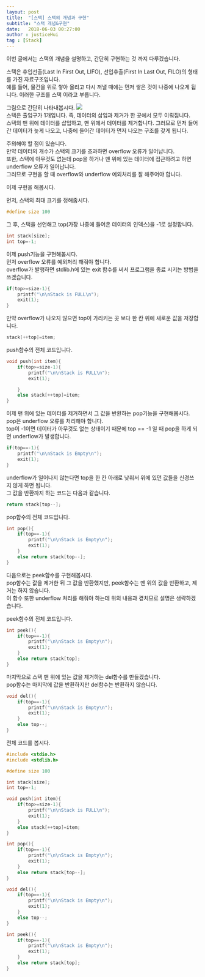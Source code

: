 ```yaml
---
layout: post
title:  "[스택] 스택의 개념과 구현"
subtitle: "스택 개념&구현"
date:   2018-06-03 00:27:00
author : justiceHui
tag : [Stack]
---
```


이번 글에서는 스택의 개념을 설명하고, 간단히 구현하는 것 까지 다루겠습니다.

스택은 후입선출(Last In First Out, LIFO), 선입후출(First In Last Out, FILO)의 형태를 가진 자료구조입니다.<br>
예를 들어, 물건을 위로 쌓아 올리고 다시 꺼낼 때에는 먼저 쌓은 것이 나중에 나오게 됩니다. 이러한 구조를 스택 이라고 부릅니다.

그림으로 간단히 나타내봅시다.
<img src = "https://i.imgur.com/PwslFTn.png"><br>
스택은 출입구가 1개입니다. 즉, 데이터의 삽입과 제거가 한 곳에서 모두 이뤄집니다.<br>
스택의 맨 위에 데이터를 삽입하고, 맨 위에서 데이터를 제거합니다. 그러므로 먼저 들어간 데이터가 늦게 나오고, 나중에 들어간 데이터가 먼저 나오는 구조를 갖게 됩니다.

주의해야 할 점이 있습니다.<br>
만약 데이터의 개수가 스택의 크기를 초과하면 overflow 오류가 일어납니다.<br>
또한, 스택에 아무것도 없는데 pop을 하거나 맨 위에 있는 데이터에 접근하려고 하면 underflow 오류가 일어납니다.<br>
그러므로 구현을 할 때 overflow와 underflow 예외처리를 잘 해주어야 합니다.

이제 구현을 해봅시다.

먼저, 스택의 최대 크기를 정해줍시다.
```cpp
#define size 100
```

그 후, 스택을 선언해고 top(가장 나중에 들어온 데이터의 인덱스)을 -1로 설정합니다.
```cpp
int stack[size];
int top=-1;
```

이제 push기능을 구현해봅시다.<br>
먼저 overflow 오류를 예외처리 해줘야 합니다.<br>
overflow가 발행하면 stdlib.h에 있는 exit 함수를 써서 프로그램을 종료 시키는 방법을 쓰겠습니다.
```cpp
if(top>=size-1){
    printf("\n\nStack is FULL\n");
    exit(1);
}
```

만약 overflow가 나오지 않으면 top이 가리키는 곳 보다 한 칸 위에 새로운 값을 저장합니다.
```cpp
stack[++top]=item;
```

push함수의 전체 코드입니다.
```cpp
void push(int item){
    if(top>=size-1){
        printf("\n\nStack is FULL\n");
        exit(1);

    }
    else stack[++top]=item;
}
```

이제 맨 위에 있는 데이터를 제거하면서 그 값을 반환하는 pop기능을 구현해봅시다.<be>
pop은 underflow 오류를 처리해야 합니다.<br>
top이 -1이면 데이터가 아무것도 없는 상태이기 때문에  top == -1 일 때 pop을 하게 되면 underflow가 발생합니다.
```cpp
if(top==-1){
    printf("\n\nStack is Empty\n");
    exit(1);
}
```

underflow가 일어나지 않는다면 top을 한 칸 아래로 낮춰서 위에 있던 값들을 신경쓰지 않게 하면 됩니다.<br>
그 값을 반환까지 하는 코드는 다음과 같습니다.
```cpp
return stack[top--];
```

pop함수의 전체 코드입니다.
```cpp
int pop(){
    if(top==-1){
        printf("\n\nStack is Empty\n");
        exit(1);
    }
    else return stack[top--];
}
```

다음으로는 peek함수를 구현해봅시다.<br>
pop함수는 값을 제거한 뒤 그 값을 반환했지만, peek함수는 맨 위의 값을 반환하고, 제거는 하지 않습니다.<br>
이 함수 또한 underflow 처리를 해줘야 하는데 위의 내용과 곂치므로 설명은 생략하겠습니다.

peek함수의 전체 코드입니다.
```cpp
int peek(){
    if(top==-1){
        printf("\n\nStack is Empty\n");
        exit(1);
    }
    else return stack[top];
}
```

마지막으로 스택 맨 위에 있는 값을 제거하는 del함수를 만들겠습니다.<br>
pop함수는 마지막에 값을 반환하지만 del함수는 반환하지 않습니다.
```cpp
void del(){
    if(top==-1){
        printf("\n\nStack is Empty\n");
        exit(1);
    }
    else top--;
}
```

전체 코드를 봅시다.
```cpp
#include <stdio.h>
#include <stdlib.h>

#define size 100

int stack[size];
int top=-1;

void push(int item){
    if(top>=size-1){
        printf("\n\nStack is FULL\n");
        exit(1);
    }
    else stack[++top]=item;
}

int pop(){
    if(top==-1){
        printf("\n\nStack is Empty\n");
        exit(1);
    }
    else return stack[top--];
}

void del(){
    if(top==-1){
        printf("\n\nStack is Empty\n");
        exit(1);
    }
    else top--;
}

int peek(){
    if(top==-1){
        printf("\n\nStack is Empty\n");
        exit(1);
    }
    else return stack[top];
}
```
